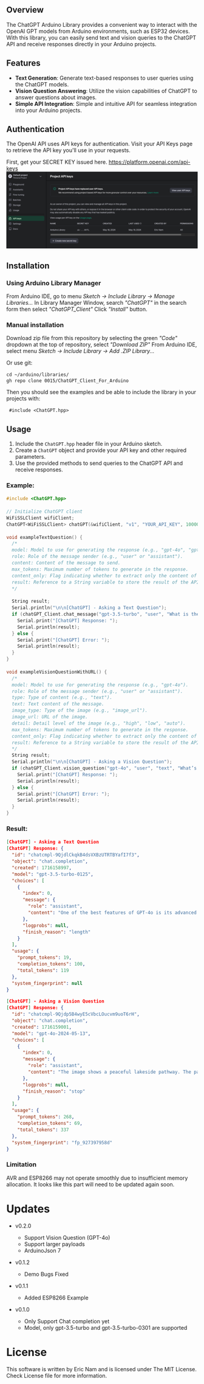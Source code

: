 ## Overview
The ChatGPT Arduino Library provides a convenient way to interact with the OpenAI GPT models from Arduino environments, such as ESP32 devices. With this library, you can easily send text and vision queries to the ChatGPT API and receive responses directly in your Arduino projects.

## Features
- **Text Generation**: Generate text-based responses to user queries using the ChatGPT models.
- **Vision Question Answering**: Utilize the vision capabilities of ChatGPT to answer questions about images.
- **Simple API Integration**: Simple and intuitive API for seamless integration into your Arduino projects.

## Authentication
The OpenAI API uses API keys for authentication. Visit your API Keys page to retrieve the API key you'll use in your requests.

First, get your SECRET KEY issued here.
https://platform.openai.com/api-keys
![API Keys](misc/openai_API-Keys.png)

## Installation

### Using Arduino Library Manager

From Arduino IDE, go to menu *Sketch -> Include Library -> Manage Libraries...*
In Library Manager Window, search *"ChatGPT"* in the search form then select *"ChatGPT_Client"*
Click *"Install"* button.

### Manual installation

Download zip file from this repository by selecting the green *"Code"* dropdown at the top of repository, select *"Download ZIP"*
From Arduino IDE, select menu *Sketch -> Include Library -> Add .ZIP Library...*

Or use git:
 ```
 cd ~/arduino/libraries/
 gh repo clone 0015/ChatGPT_Client_For_Arduino
 ```

Then you should see the examples and be able to include the library in your projects with:

```
 #include <ChatGPT.hpp>
```

## Usage
1. Include the `ChatGPT.hpp` header file in your Arduino sketch.
2. Create a `ChatGPT` object and provide your API key and other required parameters.
3. Use the provided methods to send queries to the ChatGPT API and receive responses.

### Example:
```cpp
#include <ChatGPT.hpp>

// Initialize ChatGPT client
WiFiSSLClient wifiClient;
ChatGPT<WiFiSSLClient> chatGPT(&wifiClient, "v1", "YOUR_API_KEY", 10000);

void exampleTextQuestion() {
  /*
  model: Model to use for generating the response (e.g., "gpt-4o", "gpt-3.5-turbo").
  role: Role of the message sender (e.g., "user" or "assistant").
  content: Content of the message to send.
  max_tokens: Maximum number of tokens to generate in the response.
  content_only: Flag indicating whether to extract only the content of the response. (e.g., true - answer only, false - full response)
  result: Reference to a String variable to store the result of the API call.
  */

  String result;
  Serial.println("\n\n[ChatGPT] - Asking a Text Question");
  if (chatGPT_Client.chat_message("gpt-3.5-turbo", "user", "What is the best feature of GPT-4o?", 100, false, result)) {
    Serial.print("[ChatGPT] Response: ");
    Serial.println(result);
  } else {
    Serial.print("[ChatGPT] Error: ");
    Serial.println(result);
  }
}

void exampleVisionQuestionWithURL() {
  /*
  model: Model to use for generating the response (e.g., "gpt-4o").
  role: Role of the message sender (e.g., "user" or "assistant").
  type: Type of content (e.g., "text").
  text: Text content of the message.
  image_type: Type of the image (e.g., "image_url").
  image_url: URL of the image.
  detail: Detail level of the image (e.g., "high", "low", "auto").
  max_tokens: Maximum number of tokens to generate in the response.
  content_only: Flag indicating whether to extract only the content of the response. (e.g., true - answer only, false - full response)
  result: Reference to a String variable to store the result of the API call.
  */
  String result;
  Serial.println("\n\n[ChatGPT] - Asking a Vision Question");
  if (chatGPT_Client.vision_question("gpt-4o", "user", "text", "What’s in this image?", "image_url", "https://samplelib.com/lib/preview/jpeg/sample-city-park-400x300.jpg", "auto", 400, false, result)) {
    Serial.print("[ChatGPT] Response: ");
    Serial.println(result);
  } else {
    Serial.print("[ChatGPT] Error: ");
    Serial.println(result);
  }
}
```

### Result:

```json
[ChatGPT] - Asking a Text Question
[ChatGPT] Response: {
  "id": "chatcmpl-9QjdlCkqkB4dsVXBzUTRTBYafI7f3",
  "object": "chat.completion",
  "created": 1716158997,
  "model": "gpt-3.5-turbo-0125",
  "choices": [
    {
      "index": 0,
      "message": {
        "role": "assistant",
        "content": "One of the best features of GPT-4o is its advanced natural language processing capabilities. GPT-4o has a deeper understanding of context, nuance, and complex language structures, allowing it to generate more accurate and coherent responses to a wide range of prompts. Its improved language modeling capabilities make it more versatile and effective in various tasks such as text generation, language translation, and question answering. Overall, the enhanced natural language processing capabilities of GPT-4o make it a powerful tool"
      },
      "logprobs": null,
      "finish_reason": "length"
    }
  ],
  "usage": {
    "prompt_tokens": 19,
    "completion_tokens": 100,
    "total_tokens": 119
  },
  "system_fingerprint": null
}
```
```json
[ChatGPT] - Asking a Vision Question
[ChatGPT] Response: {
  "id": "chatcmpl-9Qjdp5B4wyE5cVbcLOucvm9uoT6rH",
  "object": "chat.completion",
  "created": 1716159001,
  "model": "gpt-4o-2024-05-13",
  "choices": [
    {
      "index": 0,
      "message": {
        "role": "assistant",
        "content": "The image shows a peaceful lakeside pathway. The path is made of bricks and runs alongside a body of water. There is greenery on both sides of the path with trees providing shade on the right side. Off in the distance, you can see some buildings, possibly residential apartments, and more greenery. The atmosphere appears to be calm and serene."
      },
      "logprobs": null,
      "finish_reason": "stop"
    }
  ],
  "usage": {
    "prompt_tokens": 268,
    "completion_tokens": 69,
    "total_tokens": 337
  },
  "system_fingerprint": "fp_927397958d"
}
```

### Limitation

AVR and ESP8266 may not operate smoothly due to insufficient memory allocation. It looks like this part will need to be updated again soon.

# Updates 

 - v0.2.0 
    - Support Vision Question (GPT-4o)
    - Support larger payloads
    - ArduinoJson 7

 - v0.1.2
    - Demo Bugs Fixed

 - v0.1.1
    - Added ESP8266 Example

 - v0.1.0
    - Only Support Chat completion yet
    - Model, only gpt-3.5-turbo and gpt-3.5-turbo-0301 are supported

# License

 This software is written by Eric Nam and is licensed under The MIT License. Check License file for more information.    